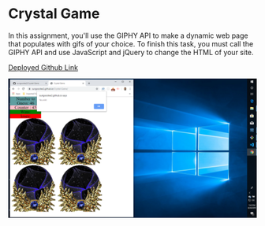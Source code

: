 # Crystal Game


In this assignment, you'll use the GIPHY API to make a dynamic web page that populates with gifs of your choice. To finish this task, you must call the GIPHY API and use JavaScript and jQuery to change the HTML of your site.

   
  [Deployed Github Link](https://sungsoolee2.github.io/Crystal-Game/)

  ![ScreenShot of App1](/assets/images/screenshot.png)

